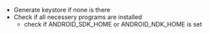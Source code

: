 + Generate keystore if none is there
+ Check if all necessery programs are installed
	- check if ANDROID_SDK_HOME or ANDROID_NDK_HOME is set